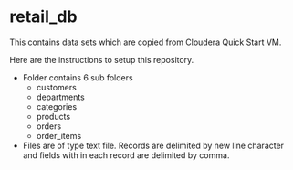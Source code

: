 # retail_db

This contains data sets which are copied from Cloudera Quick Start VM.

Here are the instructions to setup this repository.

* Folder contains 6 sub folders
  * customers
  * departments
  * categories
  * products
  * orders
  * order_items
* Files are of type text file. Records are delimited by new line character and fields with in each record are delimited by comma.
